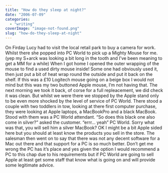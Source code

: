 ```yaml
---
title: "How do they sleep at night?"
date: "2006-07-09"
categories: 
  - "writing"
coverImage: "image-not-found.png"
slug: "how-do-they-sleep-at-night"
---
```


On Firday Lucy had to visit the local retail park to buy a camera for work. Whilst there she popped into PC World to pick up a Mighty Mouse for me. (yep my S+arck was looking a bit long in the tooth and I’ve been meaning to get a MM for a while) When I got home I opened the outer wrapping of the mouse to find a used dirty mouse inside! Some one had obviously used it, then just put a bit of heat wrap round the outside and put it back on the shelf. If this was a £10 Logitech mouse going on a beige box I would not mind but this was my two buttoned Apple mouse, I’m not having that. The next morning we took it back, of corse for a full repleacement, we did check it was clean. But whilst we were there we stopped by the Apple stand only to be even more shocked by the level of service of PC World. There stood a couple with two toddlers in tow, looking at there first computer purchase, they were looking at Apple laptops, a MacBookPro and a black MacBook. Stood with them was a PC World attendant. “So does this black one also come in silver?” asked the customer. “errr… yeah” PC World. Sorry what was that, you will sell him a silver MacBook? OK I might be a bit Apple sided here but you should at least know the products you sell in the store. The salesman then went on to say that there was not any decent software for a Mac out there and that support for a PC is so much better. Don’t get me wrong the PC has it’s place and yes given the option I would recommend a PC to this chap due to his requirements but if PC World are going to sell Apple at least get some staff that know what is going on and will provide some legitimate advice.
